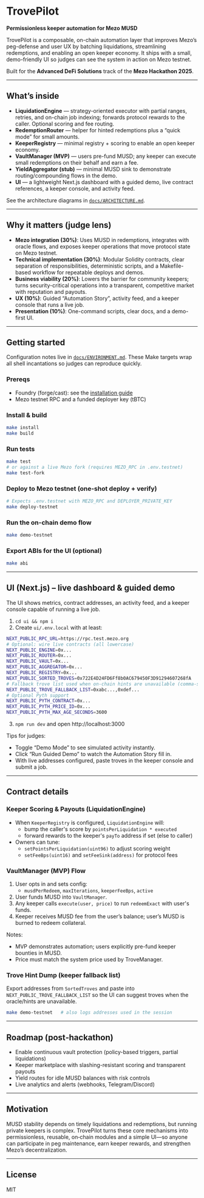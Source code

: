 # TrovePilot

**Permissionless keeper automation for Mezo MUSD**

TrovePilot is a composable, on-chain automation layer that improves Mezo’s peg-defense and user UX by batching liquidations, streamlining redemptions, and enabling an open keeper economy. It ships with a small, demo-friendly UI so judges can see the system in action on Mezo testnet.

Built for the **Advanced DeFi Solutions** track of the **Mezo Hackathon 2025**.

---

## What’s inside

- **LiquidationEngine** — strategy-oriented executor with partial ranges, retries, and on-chain job indexing; forwards protocol rewards to the caller. Optional scoring and fee routing.
- **RedemptionRouter** — helper for hinted redemptions plus a “quick mode” for small amounts.
- **KeeperRegistry** — minimal registry + scoring to enable an open keeper economy.
- **VaultManager (MVP)** — users pre-fund MUSD; any keeper can execute small redemptions on their behalf and earn a fee.
- **YieldAggregator (stub)** — minimal MUSD sink to demonstrate routing/compounding flows in the demo.
- **UI** — a lightweight Next.js dashboard with a guided demo, live contract references, a keeper console, and activity feed.

See the architecture diagrams in [`docs/ARCHITECTURE.md`](docs/ARCHITECTURE.md).

---

## Why it matters (judge lens)

- **Mezo integration (30%)**: Uses MUSD in redemptions, integrates with oracle flows, and exposes keeper operations that move protocol state on Mezo testnet.
- **Technical implementation (30%)**: Modular Solidity contracts, clear separation of responsibilities, deterministic scripts, and a Makefile-based workflow for repeatable deploys and demos.
- **Business viability (20%)**: Lowers the barrier for community keepers; turns security-critical operations into a transparent, competitive market with reputation and payouts.
- **UX (10%)**: Guided “Automation Story”, activity feed, and a keeper console that runs a live job.
- **Presentation (10%)**: One-command scripts, clear docs, and a demo-first UI.

---

## Getting started

Configuration notes live in [`docs/ENVIRONMENT.md`](docs/ENVIRONMENT.md). These Make targets wrap all shell incantations so judges can reproduce quickly.

### Prereqs

- Foundry (forge/cast): see the [installation guide](https://book.getfoundry.sh/getting-started/installation)
- Mezo testnet RPC and a funded deployer key (tBTC)

### Install & build

```bash
make install
make build
```

### Run tests

```bash
make test
# or against a live Mezo fork (requires MEZO_RPC in .env.testnet)
make test-fork
```

### Deploy to Mezo testnet (one-shot deploy + verify)

```bash
# Expects .env.testnet with MEZO_RPC and DEPLOYER_PRIVATE_KEY
make deploy-testnet
```

### Run the on-chain demo flow

```bash
make demo-testnet
```

### Export ABIs for the UI (optional)

```bash
make abi
```

---

## UI (Next.js) – live dashboard & guided demo

The UI shows metrics, contract addresses, an activity feed, and a keeper console capable of running a live job.

1. `cd ui && npm i`
2. Create `ui/.env.local` with at least:

```bash
NEXT_PUBLIC_RPC_URL=https://rpc.test.mezo.org
# Optional: wire live contracts (all lowercase)
NEXT_PUBLIC_ENGINE=0x...
NEXT_PUBLIC_ROUTER=0x...
NEXT_PUBLIC_VAULT=0x...
NEXT_PUBLIC_AGGREGATOR=0x...
NEXT_PUBLIC_REGISTRY=0x...
NEXT_PUBLIC_SORTED_TROVES=0x722E4D24FD6Ff8b0AC679450F3D91294607268fA
# Fallback trove list used when on-chain hints are unavailable (comma-separated)
NEXT_PUBLIC_TROVE_FALLBACK_LIST=0xabc...,0xdef...
# Optional Pyth support
NEXT_PUBLIC_PYTH_CONTRACT=0x...
NEXT_PUBLIC_PYTH_PRICE_ID=0x...
NEXT_PUBLIC_PYTH_MAX_AGE_SECONDS=3600
```

3. `npm run dev` and open http://localhost:3000

Tips for judges:

- Toggle “Demo Mode” to see simulated activity instantly.
- Click “Run Guided Demo” to watch the Automation Story fill in.
- With live addresses configured, paste troves in the keeper console and submit a job.

---

## Contract details

### Keeper Scoring & Payouts (LiquidationEngine)

- When `KeeperRegistry` is configured, `LiquidationEngine` will:
  - bump the caller's score by `pointsPerLiquidation * executed`
  - forward rewards to the keeper's `payTo` address if set (else to caller)
- Owners can tune:
  - `setPointsPerLiquidation(uint96)` to adjust scoring weight
  - `setFeeBps(uint16)` and `setFeeSink(address)` for protocol fees

### VaultManager (MVP) Flow

1. User opts in and sets config:
   - `musdPerRedeem`, `maxIterations`, `keeperFeeBps`, `active`
2. User funds MUSD into `VaultManager`.
3. Any keeper calls `execute(user, price)` to run `redeemExact` with user's funds.
4. Keeper receives MUSD fee from the user’s balance; user’s MUSD is burned to redeem collateral.

Notes:

- MVP demonstrates automation; users explicitly pre-fund keeper bounties in MUSD.
- Price must match the system price used by TroveManager.

### Trove Hint Dump (keeper fallback list)

Export addresses from `SortedTroves` and paste into `NEXT_PUBLIC_TROVE_FALLBACK_LIST` so the UI can suggest troves when the oracle/hints are unavailable.

```bash
make demo-testnet   # also logs addresses used in the session
```

---

## Roadmap (post‑hackathon)

- Enable continuous vault protection (policy-based triggers, partial liquidations)
- Keeper marketplace with slashing-resistant scoring and transparent payouts
- Yield routes for idle MUSD balances with risk controls
- Live analytics and alerts (webhooks, Telegram/Discord)

---

## Motivation

MUSD stability depends on timely liquidations and redemptions, but running private keepers is complex. TrovePilot turns these core mechanisms into permissionless, reusable, on‑chain modules and a simple UI—so anyone can participate in peg maintenance, earn keeper rewards, and strengthen Mezo’s decentralization.

---

## License

MIT
